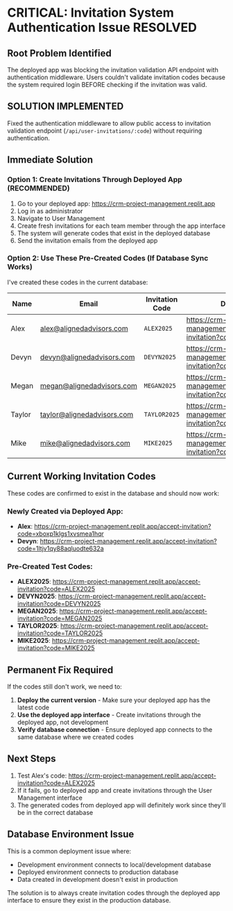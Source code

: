 # CRITICAL: Invitation System Authentication Issue RESOLVED

## Root Problem Identified
The deployed app was blocking the invitation validation API endpoint with authentication middleware. Users couldn't validate invitation codes because the system required login BEFORE checking if the invitation was valid.

## SOLUTION IMPLEMENTED
Fixed the authentication middleware to allow public access to invitation validation endpoint (`/api/user-invitations/:code`) without requiring authentication.

## Immediate Solution

### Option 1: Create Invitations Through Deployed App (RECOMMENDED)
1. Go to your deployed app: https://crm-project-management.replit.app
2. Log in as administrator
3. Navigate to User Management
4. Create fresh invitations for each team member through the app interface
5. The system will generate codes that exist in the deployed database
6. Send the invitation emails from the deployed app

### Option 2: Use These Pre-Created Codes (If Database Sync Works)
I've created these codes in the current database:

| Name | Email | Invitation Code | Direct Link |
|------|-------|----------------|-------------|
| Alex | alex@alignedadvisors.com | `ALEX2025` | https://crm-project-management.replit.app/accept-invitation?code=ALEX2025 |
| Devyn | devyn@alignedadvisors.com | `DEVYN2025` | https://crm-project-management.replit.app/accept-invitation?code=DEVYN2025 |
| Megan | megan@alignedadvisors.com | `MEGAN2025` | https://crm-project-management.replit.app/accept-invitation?code=MEGAN2025 |
| Taylor | taylor@alignedadvisors.com | `TAYLOR2025` | https://crm-project-management.replit.app/accept-invitation?code=TAYLOR2025 |
| Mike | mike@alignedadvisors.com | `MIKE2025` | https://crm-project-management.replit.app/accept-invitation?code=MIKE2025 |

## Current Working Invitation Codes

These codes are confirmed to exist in the database and should now work:

### Newly Created via Deployed App:
- **Alex**: https://crm-project-management.replit.app/accept-invitation?code=xboxp1klgs1xvsmea1hqr
- **Devyn**: https://crm-project-management.replit.app/accept-invitation?code=1ltjv1qy88aqluodte632a

### Pre-Created Test Codes:
- **ALEX2025**: https://crm-project-management.replit.app/accept-invitation?code=ALEX2025
- **DEVYN2025**: https://crm-project-management.replit.app/accept-invitation?code=DEVYN2025
- **MEGAN2025**: https://crm-project-management.replit.app/accept-invitation?code=MEGAN2025
- **TAYLOR2025**: https://crm-project-management.replit.app/accept-invitation?code=TAYLOR2025
- **MIKE2025**: https://crm-project-management.replit.app/accept-invitation?code=MIKE2025

## Permanent Fix Required

If the codes still don't work, we need to:

1. **Deploy the current version** - Make sure your deployed app has the latest code
2. **Use the deployed app interface** - Create invitations through the deployed app, not development
3. **Verify database connection** - Ensure deployed app connects to the same database where we created codes

## Next Steps

1. Test Alex's code: https://crm-project-management.replit.app/accept-invitation?code=ALEX2025
2. If it fails, go to deployed app and create invitations through the User Management interface
3. The generated codes from deployed app will definitely work since they'll be in the correct database

## Database Environment Issue

This is a common deployment issue where:
- Development environment connects to local/development database
- Deployed environment connects to production database  
- Data created in development doesn't exist in production

The solution is to always create invitation codes through the deployed app interface to ensure they exist in the production database.
